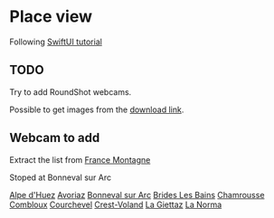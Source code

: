 #  Place view

Following [SwiftUI tutorial](https://developer.apple.com/tutorials/swiftui/building-lists-and-navigation)

## TODO

Try to add RoundShot webcams.

Possible to get images from the [download link](https://tignes.roundshot.com/download/83387935/?path=val-claret).

## Webcam to add

Extract the list from [France Montagne](https://www.france-montagnes.com/guide-des-stations/stations-de-ski-france)

Stoped at Bonneval sur Arc

[Alpe d'Huez](https://www.alpedhuez.com/fr/hiver/accueil/)
[Avoriaz](https://www.avoriaz.com)
[Bonneval sur Arc](https://www.haute-maurienne-vanoise.com/hiver/bonneval-sur-arc/webcam/)
[Brides Les Bains](https://www.brides-les-bains.com/hiver/webcam/)
[Chamrousse](https://www.chamrousse.com/webcams.html')
[Combloux](https://hiver.combloux.com/webcams.html)
[Courchevel](https://courchevel.com/fr/)
[Crest-Voland](https://www.valdarly-montblanc.com/webcams/)
[La Giettaz](https://www.skaping.com/la-giettaz/sommet)
[La Norma](https://www.haute-maurienne-vanoise.com/hiver/la-norma/webcam/)
